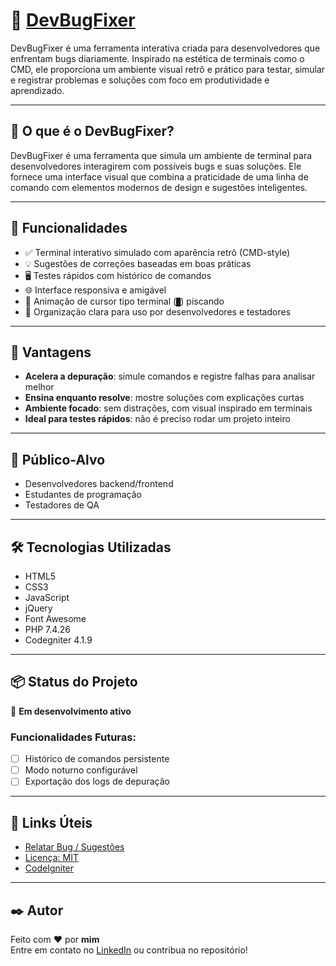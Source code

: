 # 🐛 [DevBugFixer](https://devbugfixer.infinityfreeapp.com)

DevBugFixer é uma ferramenta interativa criada para desenvolvedores que enfrentam bugs diariamente. Inspirado na estética de terminais como o CMD, ele proporciona um ambiente visual retrô e prático para testar, simular e registrar problemas e soluções com foco em produtividade e aprendizado.

---

## 🎯 O que é o DevBugFixer?

DevBugFixer é uma ferramenta que simula um ambiente de terminal para desenvolvedores interagirem com possíveis bugs e suas soluções. Ele fornece uma interface visual que combina a praticidade de uma linha de comando com elementos modernos de design e sugestões inteligentes.

---

## 🔧 Funcionalidades

- ✅ Terminal interativo simulado com aparência retrô (CMD-style)
- 💡 Sugestões de correções baseadas em boas práticas
- 🖥️ Testes rápidos com histórico de comandos
- 🌐 Interface responsiva e amigável
- 📜 Animação de cursor tipo terminal (`█`) piscando
- 👥 Organização clara para uso por desenvolvedores e testadores

---

## 🚀 Vantagens

- **Acelera a depuração**: simule comandos e registre falhas para analisar melhor
- **Ensina enquanto resolve**: mostre soluções com explicações curtas
- **Ambiente focado**: sem distrações, com visual inspirado em terminais
- **Ideal para testes rápidos**: não é preciso rodar um projeto inteiro

---

## 👥 Público-Alvo

- Desenvolvedores backend/frontend
- Estudantes de programação
- Testadores de QA

---

## 🛠️ Tecnologias Utilizadas

- HTML5
- CSS3
- JavaScript
- jQuery
- Font Awesome
- PHP 7.4.26
- Codegniter 4.1.9

---

## 📦 Status do Projeto

🚧 **Em desenvolvimento ativo**

### Funcionalidades Futuras:
- [ ] Histórico de comandos persistente
- [ ] Modo noturno configurável
- [ ] Exportação dos logs de depuração

---

## 📎 Links Úteis

- [Relatar Bug / Sugestões](https://github.com/WillToshio/DevBugFixer/issues)
- [Licença: MIT](https://mit-license.org/)
- [CodeIgniter](https://www.codeigniter.com/)

---

## ✒️ Autor

Feito com ❤️ por **mim**  
Entre em contato no [LinkedIn](https://www.linkedin.com/in/williantoshiocorr%C3%AAa/) ou contribua no repositório!
